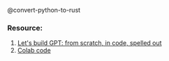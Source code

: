 @convert-python-to-rust

### Resource:
1. [Let's build GPT: from scratch, in code, spelled out](https://www.youtube.com/watch?v=kCc8FmEb1nY)
2. [Colab code](https://colab.research.google.com/drive/1JMLa53HDuA-i7ZBmqV7ZnA3c_fvtXnx-?usp=sharing)
